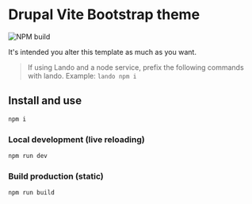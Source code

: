 # Drupal Vite Bootstrap theme

![NPM build](https://github.com/almunnings/drupal-vite-bootstrap/actions/workflows/npm-ci.yml/badge.svg?branch=main)

It's intended you alter this template as much as you want.

> If using Lando and a node service, prefix the following commands with lando. Example: `lando npm i`

## Install and use

```bash
npm i
```

### Local development (live reloading)

```bash
npm run dev
```

### Build production (static)

```bash
npm run build
```
